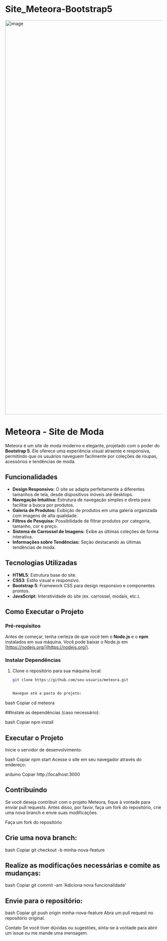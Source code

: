 # Site_Meteora-Bootstrap5

<img width="1267" alt="image" src="https://github.com/user-attachments/assets/bb8ae236-d3ec-4584-9d42-f8701c9d8495" />


# Meteora - Site de Moda

Meteora é um site de moda moderno e elegante, projetado com o poder do **Bootstrap 5**. Ele oferece uma experiência visual atraente e responsiva, permitindo que os usuários naveguem facilmente por coleções de roupas, acessórios e tendências de moda.

## Funcionalidades

- **Design Responsivo:** O site se adapta perfeitamente a diferentes tamanhos de tela, desde dispositivos móveis até desktops.
- **Navegação Intuitiva:** Estrutura de navegação simples e direta para facilitar a busca por produtos.
- **Galeria de Produtos:** Exibição de produtos em uma galeria organizada com imagens de alta qualidade.
- **Filtros de Pesquisa:** Possibilidade de filtrar produtos por categoria, tamanho, cor e preço.
- **Sistema de Carrossel de Imagens:** Exibe as últimas coleções de forma interativa.
- **Informações sobre Tendências:** Seção destacando as últimas tendências de moda.

## Tecnologias Utilizadas

- **HTML5**: Estrutura base do site.
- **CSS3**: Estilo visual e responsivo.
- **Bootstrap 5**: Framework CSS para design responsivo e componentes prontos.
- **JavaScript**: Interatividade do site (ex. carrossel, modais, etc.).

## Como Executar o Projeto

### Pré-requisitos

Antes de começar, tenha certeza de que você tem o **Node.js** e o **npm** instalados em sua máquina. Você pode baixar o Node.js em [https://nodejs.org/](https://nodejs.org/).

### Instalar Dependências

1. Clone o repositório para sua máquina local:
   ```bash
   git clone https://github.com/seu-usuario/meteora.git


   Navegue até a pasta do projeto:

bash
Copiar
cd meteora

##Instale as dependências (caso necessário):

bash
Copiar
npm install

## Executar o Projeto

Inicie o servidor de desenvolvimento:

bash
Copiar
npm start
Acesse o site em seu navegador através do endereço:

arduino
Copiar
http://localhost:3000

## Contribuindo

Se você deseja contribuir com o projeto Meteora, fique à vontade para enviar pull requests. Antes disso, por favor, faça um fork do repositório, crie uma nova branch e envie suas modificações.

Faça um fork do repositório

## Crie uma nova branch:

bash
Copiar
git checkout -b minha-nova-feature

## Realize as modificações necessárias e comite as mudanças:

bash
Copiar
git commit -am 'Adiciona nova funcionalidade'

## Envie para o repositório:

bash
Copiar
git push origin minha-nova-feature
Abra um pull request no repositório original.


Contato
Se você tiver dúvidas ou sugestões, sinta-se à vontade para abrir um issue ou me mande uma mensagem.

